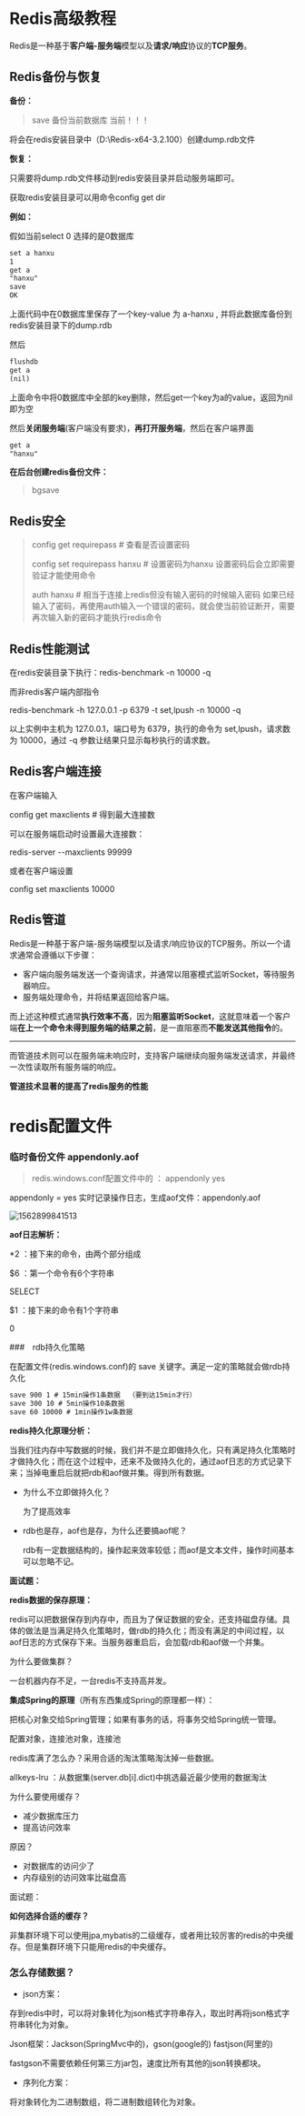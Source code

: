 # Redis高级教程

Redis是一种基于**客户端-服务端**模型以及**请求/响应**协议的**TCP服务**。

## Redis备份与恢复

**备份：**

> save 备份当前数据库    当前！！！

将会在redis安装目录中（D:\Redis-x64-3.2.100）创建dump.rdb文件

**恢复：**

只需要将dump.rdb文件移动到redis安装目录并启动服务端即可。

获取redis安装目录可以用命令config get dir 	

**例如：**

假如当前select 0 选择的是0数据库

```xml
set a hanxu
1
get a
"hanxu"
save
OK
```

上面代码中在0数据库里保存了一个key-value 为 a-hanxu , 并将此数据库备份到redis安装目录下的dump.rdb

然后

```xml
flushdb
get a
(nil)
```

上面命令中将0数据库中全部的key删除，然后get一个key为a的value，返回为nil即为空



然后**关闭服务端**(客户端没有要求)，**再打开服务端**，然后在客户端界面

```xml
get a
"hanxu"
```

**在后台创建redis备份文件：**

>  bgsave

## Redis安全

> config get requirepass # 查看是否设置密码
>
> config set requirepass hanxu # 设置密码为hanxu  设置密码后会立即需要验证才能使用命令
>
> auth hanxu # 相当于连接上redis但没有输入密码的时候输入密码  如果已经输入了密码，再使用auth输入一个错误的密码，就会使当前验证断开，需要再次输入新的密码才能执行redis命令

## Redis性能测试

在redis安装目录下执行：redis-benchmark -n 10000 -q

而非redis客户端内部指令

redis-benchmark -h 127.0.0.1 -p 6379 -t set,lpush -n 10000 -q

以上实例中主机为 127.0.0.1，端口号为 6379，执行的命令为 set,lpush，请求数为 10000，通过 -q 参数让结果只显示每秒执行的请求数。

## Redis客户端连接

在客户端输入

config get maxclients # 得到最大连接数

可以在服务端启动时设置最大连接数：

redis-server --maxclients 99999

或者在客户端设置

config set maxclients 10000

## Redis管道

Redis是一种基于客户端-服务端模型以及请求/响应协议的TCP服务。所以一个请求通常会遵循以下步骤：

- 客户端向服务端发送一个查询请求，并通常以阻塞模式监听Socket，等待服务器响应。
- 服务端处理命令，并将结果返回给客户端。

而上述这种模式通常**执行效率不高**，因为**阻塞监听Socket**，这就意味着一个客户端**在上一个命令未得到服务端的结果之前**，是一直阻塞而**不能发送其他指令**的。

---

而管道技术则可以在服务端未响应时，支持客户端继续向服务端发送请求，并最终一次性读取所有服务端的响应。

**管道技术显著的提高了redis服务的性能**



# redis配置文件

### 临时备份文件 appendonly.aof

> redis.windows.conf配置文件中的 ：  appendonly yes

appendonly = yes 实时记录操作日志，生成aof文件：appendonly.aof

![1562899841513](C:\Users\123\AppData\Roaming\Typora\typora-user-images\1562899841513.png)

**aof日志解析：**

*2 ：接下来的命令，由两个部分组成

$6 ：第一个命令有6个字符串

SELECT

$1 ：接下来的命令有1个字符串

0





###　rdb持久化策略

在配置文件(redis.windows.conf)的 save 关键字。满足一定的策略就会做rdb持久化

```xml
save 900 1 # 15min操作1条数据  （要到达15min才行）
save 300 10 # 5min操作10条数据
save 60 10000 # 1min操作1w条数据
```





**redis持久化原理分析：**

当我们往内存中写数据的时候，我们并不是立即做持久化，只有满足持久化策略时才做持久化；而在这个过程中，还来不及做持久化的，通过aof日志的方式记录下来；当掉电重启后就把rdb和aof做并集。得到所有数据。

- 为什么不立即做持久化？

  为了提高效率

- rdb也是存，aof也是存，为什么还要搞aof呢？

  rdb有一定数据结构的，操作起来效率较低；而aof是文本文件，操作时间基本可以忽略不记。



**面试题：**

**redis数据的保存原理：**

redis可以把数据保存到内存中，而且为了保证数据的安全，还支持磁盘存储。具体的做法是当满足持久化策略时，做rdb的持久化；而没有满足的中间过程，以aof日志的方式保存下来。当服务器重启后，会加载rdb和aof做一个并集。





为什么要做集群？

一台机器内存不足，一台redis不支持高并发。







**集成Spring的原理**（所有东西集成Spring的原理都一样）：

把核心对象交给Spring管理；如果有事务的话，将事务交给Spring统一管理。



配置对象，连接池对象，连接池



redis库满了怎么办？采用合适的淘汰策略淘汰掉一些数据。

allkeys-lru ：从数据集(server.db[i].dict)中挑选最近最少使用的数据淘汰



为什么要使用缓存？

- 减少数据库压力
- 提高访问效率

原因？

- 对数据库的访问少了
- 内存级别的访问效率比磁盘高



面试题：

**如何选择合适的缓存？**

非集群环境下可以使用jpa,mybatis的二级缓存，或者用比较厉害的redis的中央缓存。但是集群环境下只能用redis的中央缓存。







### 怎么存储数据？

- json方案：

存到redis中时，可以将对象转化为json格式字符串存入，取出时再将json格式字符串转化为对象。

Json框架：Jackson(SpringMvc中的)，gson(google的) fastjson(阿里的)

fastgson不需要依赖任何第三方jar包，速度比所有其他的json转换都块。





- 序列化方案：

将对象转化为二进制数组，将二进制数组转化为对象。


